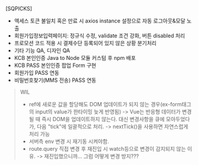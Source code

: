 [SQPICKS]

- 엑세스 토큰 불일치 혹은 만료 시 axios instance 설정으로 자동 로그아웃&모달 노출
- 회원가입정보입력페이지: 정규식 수정, validate 조건 강화, 버튼 disabled 처리
- 프로모션 코드 적용 시 결제수단 등록되어 있지 않은 상황 분기처리
- 기타 기능 QA, 디자인 QA
- KCB 본인인증 Java to Node 모듈 커스텀 후 npm 배포
- KCB PASS 본인인증 팝업 Form 구현
- 회원가입 PASS 연동
- 비밀번호찾기(MMS 전송) PASS 연동

> WIL
>
> - ref에 새로운 값을 할당해도 DOM 업데이트가 되지 않는 경우(ex-form태그의 input의 value가 한타이밍 늦게 반영됨) -> Vue는 반응형 데이터가 변경될 때 즉시 DOM을 업데이트하지 않는다. 대신 변경사항을 큐에 모아두었다가, 다음 "tick"에 일괄적으로 처리. -> nextTick()을 사용하면 자연스럽게 처리 가능
> - 서버측 env 변경 시 재기동 시켜야함.
> - route.query 직접 변경 후 재진입 시 watch등으로 변경이 감지되지 않는 이유. -> 재진입했으니까... 그럼 어떻게 변경 방지???
